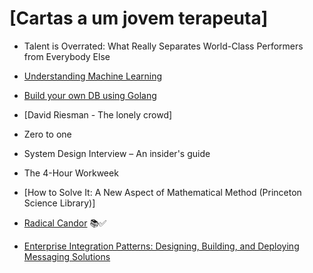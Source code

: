 # [Cartas a um jovem terapeuta]

- Talent is Overrated: What Really Separates World-Class Performers from Everybody Else

- [Understanding Machine Learning](https://www.cambridge.org/core/books/understanding-machine-learning/3059695661405D25673058E43C8BE2A6)

- [Build your own DB using Golang](https://build-your-own.org/database/)

- [David Riesman - The lonely crowd]

- Zero to one

- System Design Interview – An insider's guide

- The 4-Hour Workweek

- [How to Solve It: A New Aspect of Mathematical Method (Princeton Science Library)]

- [Radical Candor](https://www.amazon.com.br/Radical-Candor-Kick-Ass-Without-Humanity/dp/1250103509) 📚✅

- [Enterprise Integration Patterns: Designing, Building, and Deploying Messaging Solutions](https://www.amazon.com/o/asin/0321200683/ref=nosim/enterpriseint-20)
